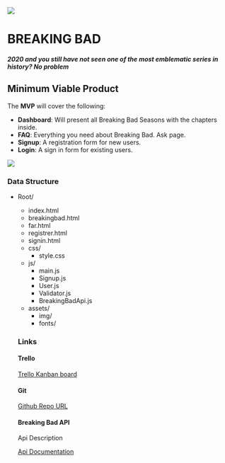 ![](https://wallpaperplay.com/walls/full/d/f/c/158834.jpg)



# BREAKING BAD

##### 2020 and you still have not seen one of the most emblematic series in history? No problem

## Minimum Viable Product

The **MVP** will cover the following:

- **Dashboard**: Will present all Breaking Bad Seasons with the chapters inside.
- **FAQ**: Everything you need about Breaking Bad. Ask page.
- **Signup**: A registration form for new users.
- **Login**: A sign in form for existing users.

![](https://s3.amazonaws.com/assets.mockflow.com/app/wireframepro/company/C554d0d0d0c45d4b5119b1ac0d30d0045/projects/M661d3c6eec4e99b52d84d4f21ad182c21594332017872/pages/a805a97f5d1244bc83566e0007e5f095/image/a805a97f5d1244bc83566e0007e5f095.png)



### Data Structure

- Root/

  - index.html
  - breakingbad.html
  - far.html
  - registrer.html
  - signin.html
  - css/
    - style.css
  - js/
    - main.js
    - Signup.js
    - User.js
    - Validator.js
    - BreakingBadApi.js
  - assets/
    - img/
    - fonts/

 
  ### Links

  #### Trello

  [Trello Kanban board](https://trello.com/b/gNf2syne/first-project-sergi-b)

  #### Git

  [Github Repo URL](https://github.com/sbotargues/breakingbad)

  #### Breaking Bad API

  Api Description

  [Api Documentation](https://breakingbadapi.com/documentation)

  

  
